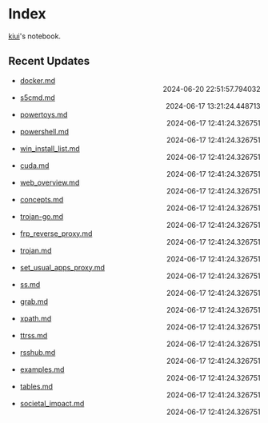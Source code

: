 
# Index

[kiui](https://kiui.moe/)'s notebook.

## Recent Updates
- [docker.md](docker/docker/) <div style="text-align: right">2024-06-20 22:51:57.794032</div>
- [s5cmd.md](linux/s5cmd/) <div style="text-align: right">2024-06-17 13:21:24.448713</div>
- [powertoys.md](windows/powertoys/) <div style="text-align: right">2024-06-17 12:41:24.326751</div>
- [powershell.md](windows/powershell/) <div style="text-align: right">2024-06-17 12:41:24.326751</div>
- [win_install_list.md](windows/win_install_list/) <div style="text-align: right">2024-06-17 12:41:24.326751</div>
- [cuda.md](windows/cuda/) <div style="text-align: right">2024-06-17 12:41:24.326751</div>
- [web_overview.md](web/web_overview/) <div style="text-align: right">2024-06-17 12:41:24.326751</div>
- [concepts.md](web/proxy/concepts/) <div style="text-align: right">2024-06-17 12:41:24.326751</div>
- [trojan-go.md](web/proxy/trojan-go/) <div style="text-align: right">2024-06-17 12:41:24.326751</div>
- [frp_reverse_proxy.md](web/proxy/frp_reverse_proxy/) <div style="text-align: right">2024-06-17 12:41:24.326751</div>
- [trojan.md](web/proxy/trojan/) <div style="text-align: right">2024-06-17 12:41:24.326751</div>
- [set_usual_apps_proxy.md](web/proxy/set_usual_apps_proxy/) <div style="text-align: right">2024-06-17 12:41:24.326751</div>
- [ss.md](web/proxy/ss/) <div style="text-align: right">2024-06-17 12:41:24.326751</div>
- [grab.md](web/scrape/grab/) <div style="text-align: right">2024-06-17 12:41:24.326751</div>
- [xpath.md](web/scrape/xpath/) <div style="text-align: right">2024-06-17 12:41:24.326751</div>
- [ttrss.md](web/rss/ttrss/) <div style="text-align: right">2024-06-17 12:41:24.326751</div>
- [rsshub.md](web/rss/rsshub/) <div style="text-align: right">2024-06-17 12:41:24.326751</div>
- [examples.md](writings/examples/) <div style="text-align: right">2024-06-17 12:41:24.326751</div>
- [tables.md](writings/tables/) <div style="text-align: right">2024-06-17 12:41:24.326751</div>
- [societal_impact.md](writings/societal_impact/) <div style="text-align: right">2024-06-17 12:41:24.326751</div>
